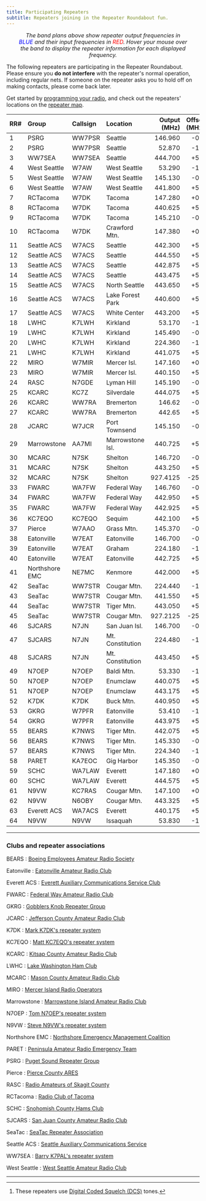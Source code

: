 ```yaml
---
title: Participating Repeaters
subtitle: Repeaters joining in the Repeater Roundabout fun.
---
```


<div id="spectra"></div>

<p style="margin: 5px 2rem; font-size: 0.9rem; text-align:center; font-style: italic;">
The band plans above show repeater output frequencies in <span style="color: blue;">BLUE</span> and
their input frequencies in <span style="color: red;">RED</span>.  Hover your mouse over the band to
display the repeater information for each displayed frequency.
</p>

The following repeaters are participating in the Repeater Roundabout. Please ensure you **do not
interfere** with the repeater's normal operation, including regular nets. If someone on the repeater
asks you to hold off on making contacts, please come back later.

Get started by [programming your radio](/files), and check out the repeaters' locations on the
[repeater map](/map).

| RR#   | Group          | Callsign   | Location         |   Output (MHz) |   Offset (MHz) |   Tone (Hz) |
|:------|:---------------|:-----------|:-----------------|---------------:|---------------:|------------:|
| 1     | PSRG           | WW7PSR     | Seattle          |        146.960 |           -0.6 |       103.5 |
| 2     | PSRG           | WW7PSR     | Seattle          |         52.870 |           -1.7 |       103.5 |
| 3     | WW7SEA         | WW7SEA     | Seattle          |        444.700 |           +5.0 |       103.5 |
| 4     | West Seattle   | W7AW       | West Seattle     |         53.290 |           -1.7 |       100.0 |
| 5     | West Seattle   | W7AW       | West Seattle     |        145.130 |           -0.6 |       103.5 |
| 6     | West Seattle   | W7AW       | West Seattle     |        441.800 |           +5.0 |       141.3 |
| 7     | RCTacoma       | W7DK       | Tacoma           |        147.280 |           +0.6 |       103.5 |
| 8     | RCTacoma       | W7DK       | Tacoma           |        440.625 |           +5.0 |       103.5 |
| 9     | RCTacoma       | W7DK       | Tacoma           |        145.210 |           -0.6 |       141.3 |
| 10    | RCTacoma       | W7DK       | Crawford Mtn.    |        147.380 |           +0.6 |       103.5 |
| 11    | Seattle ACS    | W7ACS      | Seattle          |        442.300 |           +5.0 |       141.3 |
| 12    | Seattle ACS    | W7ACS      | Seattle          |        444.550 |           +5.0 |       141.3 |
| 13    | Seattle ACS    | W7ACS      | Seattle          |        442.875 |           +5.0 |       141.3 |
| 14    | Seattle ACS    | W7ACS      | Seattle          |        443.475 |           +5.0 |       141.3 |
| 15    | Seattle ACS    | W7ACS      | North Seattle    |        443.650 |           +5.0 |       141.3 |
| 16    | Seattle ACS    | W7ACS      | Lake Forest Park |        440.600 |           +5.0 |       141.3 |
| 17    | Seattle ACS    | W7ACS      | White Center     |        443.200 |           +5.0 |       141.3 |
| 18    | LWHC           | K7LWH      | Kirkland         |         53.170 |           -1.7 |       100.0 |
| 19    | LWHC           | K7LWH      | Kirkland         |        145.490 |           -0.6 |       103.5 |
| 20    | LWHC           | K7LWH      | Kirkland         |        224.360 |           -1.6 |       103.5 |
| 21    | LWHC           | K7LWH      | Kirkland         |        441.075 |           +5.0 |       103.5 |
| 22    | MIRO           | W7MIR      | Mercer Isl.      |        147.160 |           +0.6 |       146.2 |
| 23    | MIRO           | W7MIR      | Mercer Isl.      |        440.150 |           +5.0 |       103.5 |
| 24    | RASC           | N7GDE      | Lyman Hill       |        145.190 |           -0.6 |       127.3 |
| 25    | KCARC          | KC7Z       | Silverdale       |        444.075 |           +5.0 |       103.5 |
| 26    | KCARC          | WW7RA      | Bremerton        |         146.62 |           -0.6 |       103.5 |
| 27    | KCARC          | WW7RA      | Bremerton        |         442.65 |           +5.0 |       103.5 |
| 28    | JCARC          | W7JCR      | Port Townsend    |        145.150 |           -0.6 |       114.8 |
| 29    | Marrowstone    | AA7MI      | Marrowstone Isl. |        440.725 |           +5.0 |       114.8 |
| 30    | MCARC          | N7SK       | Shelton          |        146.720 |           -0.6 |       103.5 |
| 31    | MCARC          | N7SK       | Shelton          |        443.250 |           +5.0 |       100.0 |
| 32    | MCARC          | N7SK       | Shelton          |       927.4125 |          -25.0 |       114.8 |
| 33    | FWARC          | WA7FW      | Federal Way      |        146.760 |           -0.6 |       103.5 |
| 34    | FWARC          | WA7FW      | Federal Way      |        442.950 |           +5.0 |       103.5 |
| 35    | FWARC          | WA7FW      | Federal Way      |        442.925 |           +5.0 |  D036[^dcs] |
| 36    | KC7EQO         | KC7EQO     | Sequim           |        442.100 |           +5.0 |       100.0 |
| 37    | Pierce         | W7AAO      | Grass Mtn.       |        145.370 |           -0.6 |       136.5 |
| 38    | Eatonville     | W7EAT      | Eatonville       |        146.700 |           -0.6 |       103.5 |
| 39    | Eatonville     | W7EAT      | Graham           |        224.180 |           -1.6 |       103.5 |
| 40    | Eatonville     | W7EAT      | Eatonville       |        442.725 |           +5.0 |       103.5 |
| 41    | Northshore EMC | NE7MC      | Kenmore          |        442.000 |           +5.0 |       141.3 |
| 42    | SeaTac         | WW7STR     | Cougar Mtn.      |        224.440 |           -1.6 |       103.5 |
| 43    | SeaTac         | WW7STR     | Cougar Mtn.      |        441.550 |           +5.0 |       103.5 |
| 44    | SeaTac         | WW7STR     | Tiger Mtn.       |        443.050 |           +5.0 |       103.5 |
| 45    | SeaTac         | WW7STR     | Cougar Mtn.      |       927.2125 |          -25.0 |       114.8 |
| 46    | SJCARS         | N7JN       | San Juan Isl.    |        146.700 |           -0.6 |       131.8 |
| 47    | SJCARS         | N7JN       | Mt. Constitution |        224.480 |           -1.6 |       103.5 |
| 48    | SJCARS         | N7JN       | Mt. Constitution |        443.450 |           +5.0 |       103.5 |
| 49    | N7OEP          | N7OEP      | Baldi Mtn.       |         53.330 |           -1.7 |       100.0 |
| 50    | N7OEP          | N7OEP      | Enumclaw         |        440.075 |           +5.0 |       103.5 |
| 51    | N7OEP          | N7OEP      | Enumclaw         |        443.175 |           +5.0 |       107.2 |
| 52    | K7DK           | K7DK       | Buck Mtn.        |        440.950 |           +5.0 |       110.9 |
| 53    | GKRG           | W7PFR      | Eatonville       |         53.410 |           -1.7 |       100.0 |
| 54    | GKRG           | W7PFR      | Eatonville       |        443.975 |           +5.0 |       103.5 |
| 55    | BEARS          | K7NWS      | Tiger Mtn.       |        442.075 |           +5.0 |       110.9 |
| 56    | BEARS          | K7NWS      | Tiger Mtn.       |        145.330 |           -0.6 |       179.9 |
| 57    | BEARS          | K7NWS      | Tiger Mtn.       |        224.340 |           -1.6 |       110.9 |
| 58    | PARET          | KA7EOC     | Gig Harbor       |        145.350 |           -0.6 |       103.5 |
| 59    | SCHC           | WA7LAW     | Everett          |        147.180 |           +0.6 |       103.5 |
| 60    | SCHC           | WA7LAW     | Everett          |        444.575 |           +5.0 |       103.5 |
| 61    | N9VW           | KC7RAS     | Cougar Mtn.      |        147.100 |           +0.6 |       123.0 |
| 62    | N9VW           | N6OBY      | Cougar Mtn.      |        443.325 |           +5.0 |       103.5 |
| 63    | Everett ACS    | WA7ACS     | Everett          |        440.175 |           +5.0 |       103.5 |
| 64    | N9VW           | N9VW       | Issaquah         |         53.830 |           -1.7 |       123.0 |

---

### Clubs and repeater associations

BEARS
: [Boeing Employees Amateur Radio Society](https://sites.google.com/site/k7nwsbears/)

Eatonville
: [Eatonville Amateur Radio Club](https://www.qrz.com/db/W7EAT)

Everett ACS
: [Everett Auxiliary Communications Service Club](https://www.qrz.com/db/WA7ACS)

FWARC
: [Federal Way Amateur Radio Club](https://fwarc.org/)

GKRG
: [Gobblers Knob Repeater Group](https://www.qrz.com/db/W7PFR)

JCARC
: [Jefferson County Amateur Radio Club](https://w7jcr.wordpress.com/)

K7DK
: [Mark K7DK's repeater system](https://www.qrz.com/db/K7DK)

KC7EQO
: [Matt KC7EQO's repeater system](https://www.qrz.com/db/KC7EQO/R)

KCARC
: [Kitsap County Amateur Radio Club](https://kcarc.org/)

LWHC
: [Lake Washington Ham Club](https://www.lakewashingtonhamclub.org/)

MCARC
: [Mason County Amateur Radio Club](https://mc-arc.org/)

MIRO
: [Mercer Island Radio Operators](https://miro.cmivolunteers.org/)

Marrowstone
: [Marrowstone Island Amateur Radio Club](https://www.qrz.com/db/AA7MI)

N7OEP
: [Tom N7OEP's repeater system](https://www.qrz.com/db/n7oep)

N9VW
: [Steve N9VW's repeater system](https://www.qrz.com/db/n9vw)

Northshore EMC
: [Northshore Emergency Management Coalition](https://www.northshoreemc.com/)

PARET
: [Peninsula Amateur Radio Emergency Team](https://www.gigharbornow.org/event/amateur-radio-emergency-service-ares-peninsula-team-radio-net-visitors-welcome)

PSRG
: [Puget Sound Repeater Group](http://www.psrg.org/)

Pierce
: [Pierce County ARES](http://www.piercecountyares.net)

RASC
: [Radio Amateurs of Skagit County](http://rasconline.com/)

RCTacoma
: [Radio Club of Tacoma](https://w7dk.org/)

SCHC
: [Snohomish County Hams Club](http://www.wa7law.org/)

SJCARS
: [San Juan County Amateur Radio Club](http://sjcars.org)

SeaTac
: [SeaTac Repeater Association](https://seatacra.com/)

Seattle ACS
: [Seattle Auxiliary Communications Service](https://www.seattleacs.org/)

WW7SEA
: [Barry K7PAL's repeater system](https://www.qrz.com/db/WW7SEA)

West Seattle
: [West Seattle Amateur Radio Club](https://w7aw.org/)



---

[^nbfm]: This repeater operates in *narrow-band* FM mode; please use the 12.5 KHz deviation setting on your radio.
[^dcs]: These repeaters use [Digital Coded Squelch (DCS)](https://www.hamradioschool.com/post/get-the-right-signal-tone) tones.

<!-- Load Javascript for Spectrum Display -->
<script type="module" src="./assets/js/spectra-control.js">
</script>
